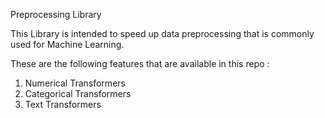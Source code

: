 Preprocessing Library

This Library is intended to speed up data preprocessing that is commonly used for Machine Learning.

These are the following features that are available in this repo :
1. Numerical Transformers
2. Categorical Transformers
3. Text Transformers